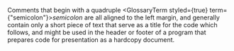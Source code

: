  



Comments that begin with a quadruple <GlossaryTerm styled={true} term={"semicolon"}><i>semicolon</i></GlossaryTerm> are all aligned to the left margin, and generally contain only a short piece of text that serve as a title for the code which follows, and might be used in the header or footer of a program that prepares code for presentation as a hardcopy document. 



